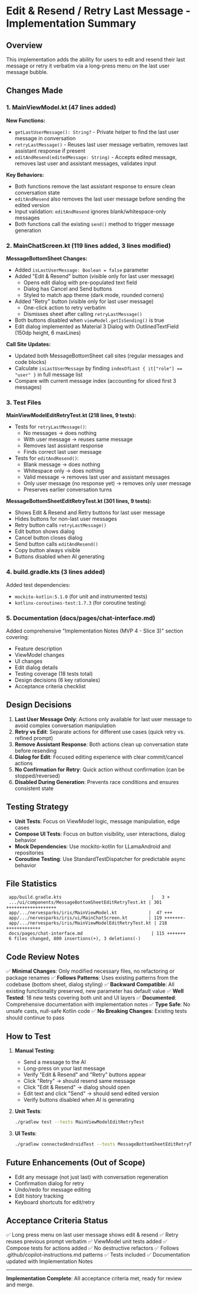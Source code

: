# Edit & Resend / Retry Last Message - Implementation Summary

## Overview
This implementation adds the ability for users to edit and resend their last message or retry it verbatim via a long-press menu on the last user message bubble.

## Changes Made

### 1. MainViewModel.kt (47 lines added)

**New Functions:**
- `getLastUserMessage(): String?` - Private helper to find the last user message in conversation
- `retryLastMessage()` - Reuses last user message verbatim, removes last assistant response if present
- `editAndResend(editedMessage: String)` - Accepts edited message, removes last user and assistant messages, validates input

**Key Behaviors:**
- Both functions remove the last assistant response to ensure clean conversation state
- `editAndResend` also removes the last user message before sending the edited version
- Input validation: `editAndResend` ignores blank/whitespace-only messages
- Both functions call the existing `send()` method to trigger message generation

### 2. MainChatScreen.kt (119 lines added, 3 lines modified)

**MessageBottomSheet Changes:**
- Added `isLastUserMessage: Boolean = false` parameter
- Added "Edit & Resend" button (visible only for last user message)
  - Opens edit dialog with pre-populated text field
  - Dialog has Cancel and Send buttons
  - Styled to match app theme (dark mode, rounded corners)
- Added "Retry" button (visible only for last user message)
  - One-click action to retry verbatim
  - Dismisses sheet after calling `retryLastMessage()`
- Both buttons disabled when `viewModel.getIsSending()` is true
- Edit dialog implemented as Material 3 Dialog with OutlinedTextField (150dp height, 6 maxLines)

**Call Site Updates:**
- Updated both MessageBottomSheet call sites (regular messages and code blocks)
- Calculate `isLastUserMessage` by finding `indexOfLast { it["role"] == "user" }` in full message list
- Compare with current message index (accounting for sliced first 3 messages)

### 3. Test Files

**MainViewModelEditRetryTest.kt (218 lines, 9 tests):**
- Tests for `retryLastMessage()`:
  - No messages → does nothing
  - With user message → reuses same message
  - Removes last assistant response
  - Finds correct last user message
- Tests for `editAndResend()`:
  - Blank message → does nothing
  - Whitespace only → does nothing
  - Valid message → removes last user and assistant messages
  - Only user message (no response yet) → removes only user message
  - Preserves earlier conversation turns

**MessageBottomSheetEditRetryTest.kt (301 lines, 9 tests):**
- Shows Edit & Resend and Retry buttons for last user message
- Hides buttons for non-last user messages
- Retry button calls `retryLastMessage()`
- Edit button shows dialog
- Cancel button closes dialog
- Send button calls `editAndResend()`
- Copy button always visible
- Buttons disabled when AI generating

### 4. build.gradle.kts (3 lines added)

Added test dependencies:
- `mockito-kotlin:5.1.0` (for unit and instrumented tests)
- `kotlinx-coroutines-test:1.7.3` (for coroutine testing)

### 5. Documentation (docs/pages/chat-interface.md)

Added comprehensive "Implementation Notes (MVP 4 - Slice 3)" section covering:
- Feature description
- ViewModel changes
- UI changes
- Edit dialog details
- Testing coverage (18 tests total)
- Design decisions (6 key rationales)
- Acceptance criteria checklist

## Design Decisions

1. **Last User Message Only**: Actions only available for last user message to avoid complex conversation manipulation
2. **Retry vs Edit**: Separate actions for different use cases (quick retry vs. refined prompt)
3. **Remove Assistant Response**: Both actions clean up conversation state before resending
4. **Dialog for Edit**: Focused editing experience with clear commit/cancel actions
5. **No Confirmation for Retry**: Quick action without confirmation (can be stopped/reversed)
6. **Disabled During Generation**: Prevents race conditions and ensures consistent state

## Testing Strategy

- **Unit Tests**: Focus on ViewModel logic, message manipulation, edge cases
- **Compose UI Tests**: Focus on button visibility, user interactions, dialog behavior
- **Mock Dependencies**: Use mockito-kotlin for LLamaAndroid and repositories
- **Coroutine Testing**: Use StandardTestDispatcher for predictable async behavior

## File Statistics

```
 app/build.gradle.kts                                  |   3 +
 .../ui/components/MessageBottomSheetEditRetryTest.kt | 301 +++++++++++++++++++
 app/.../nervesparks/iris/MainViewModel.kt            |  47 +++
 app/.../nervesparks/iris/ui/MainChatScreen.kt        | 119 +++++++-
 app/.../nervesparks/iris/MainViewModelEditRetryTest.kt | 218 +++++++++++++
 docs/pages/chat-interface.md                          | 115 +++++++
 6 files changed, 800 insertions(+), 3 deletions(-)
```

## Code Review Notes

✅ **Minimal Changes**: Only modified necessary files, no refactoring or package renames
✅ **Follows Patterns**: Uses existing patterns from the codebase (bottom sheet, dialog styling)
✅ **Backward Compatible**: All existing functionality preserved, new parameter has default value
✅ **Well Tested**: 18 new tests covering both unit and UI layers
✅ **Documented**: Comprehensive documentation with implementation notes
✅ **Type Safe**: No unsafe casts, null-safe Kotlin code
✅ **No Breaking Changes**: Existing tests should continue to pass

## How to Test

1. **Manual Testing**:
   - Send a message to the AI
   - Long-press on your last message
   - Verify "Edit & Resend" and "Retry" buttons appear
   - Click "Retry" → should resend same message
   - Click "Edit & Resend" → dialog should open
   - Edit text and click "Send" → should send edited version
   - Verify buttons disabled when AI is generating

2. **Unit Tests**:
   ```bash
   ./gradlew test --tests MainViewModelEditRetryTest
   ```

3. **UI Tests**:
   ```bash
   ./gradlew connectedAndroidTest --tests MessageBottomSheetEditRetryTest
   ```

## Future Enhancements (Out of Scope)

- Edit any message (not just last) with conversation regeneration
- Confirmation dialog for retry
- Undo/redo for message editing
- Edit history tracking
- Keyboard shortcuts for edit/retry

## Acceptance Criteria Status

✅ Long press menu on last user message shows edit & resend
✅ Retry reuses previous prompt verbatim
✅ ViewModel unit tests added
✅ Compose tests for actions added
✅ No destructive refactors
✅ Follows .github/copilot-instructions.md patterns
✅ Tests included
✅ Documentation updated with Implementation Notes

---

**Implementation Complete**: All acceptance criteria met, ready for review and merge.

